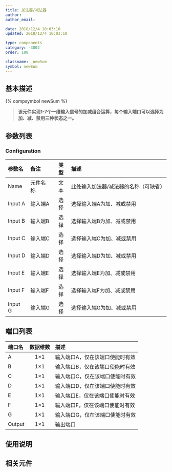 ```yaml
---
title: 加法器/减法器
author: 
author_email:

date: 2018/12/4 10:03:10
updated: 2018/12/4 10:03:10

type: components
category: -3002
order: 100

classname: _newSum
symbol: newSum
---
```

## 基本描述
{% compsymbol newSum %}

> **该元件实现1-7个一维输入信号的加减组合运算，每个输入端口可以选择为加、减、禁用三种状态之一。**

## 参数列表
### Configuration
| 参数名 | 备注 | 类型 | 描述 |
| :--- | :--- | :--: | :--- |
| Name | 元件名称 | 文本 | 此处输入加法器/减法器的名称（可缺省） |
| Input A | 输入端A | 选择 | 选择输入端A为加、减或禁用 |
| Input B | 输入端B | 选择 | 选择输入端B为加、减或禁用 |
| Input C | 输入端C | 选择 | 选择输入端C为加、减或禁用 |
| Input D | 输入端D | 选择 | 选择输入端D为加、减或禁用 |
| Input E | 输入端E | 选择 | 选择输入端E为加、减或禁用 |
| Input F | 输入端F | 选择 | 选择输入端F为加、减或禁用 |
| Input G | 输入端G | 选择 | 选择输入端G为加、减或禁用 |


## 端口列表

| 端口名 | 数据维数 | 描述 |
| :--- | :--:  | :--- |
| A | 1×1 |输入端口A，仅在该端口使能时有效 |
| B | 1×1 |输入端口B，仅在该端口使能时有效 |
| C | 1×1 |输入端口C，仅在该端口使能时有效 |
| D | 1×1 |输入端口D，仅在该端口使能时有效 |
| E | 1×1 |输入端口E，仅在该端口使能时有效 |
| F | 1×1 |输入端口F，仅在该端口使能时有效 |
| G | 1×1 |输入端口G，仅在该端口使能时有效 |
| Output | 1×1 |输出端口 |

## 使用说明



## 相关元件



